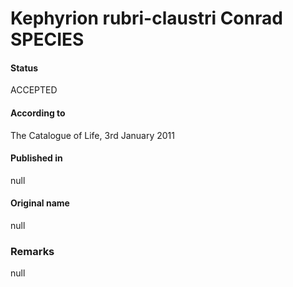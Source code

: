 Kephyrion rubri-claustri Conrad SPECIES
=======

#### Status
ACCEPTED

#### According to
The Catalogue of Life, 3rd January 2011

#### Published in
null

#### Original name
null

### Remarks
null